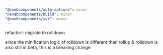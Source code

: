 ```yaml
---
"@svebcomponents/auto-options": minor
"@svebcomponents/build": minor
"@svebcomponents/ssr": minor
---
```


refactor!: migrate to rolldown

since the minification logic of rolldown is different than rollup & rolldown is also still in beta, this is a breaking change

